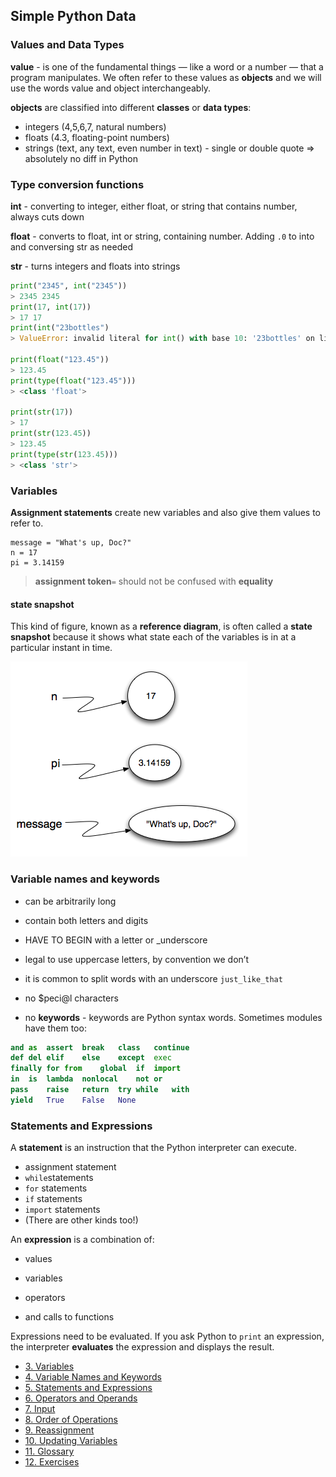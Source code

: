 ## Simple Python Data
### Values and Data Types

**value** - is one of the fundamental things — like a word or a number — that a program manipulates. We often refer to these values as **objects** and we will use the words value and object interchangeably.

**objects** are classified into different **classes** or **data types**:

* integers (4,5,6,7, natural numbers)
* floats (4.3, floating-point numbers)
* strings (text, any text, even number in text) - single or double quote => absolutely no diff in Python

### Type conversion functions

**int** - converting to integer, either float, or string that contains number, always cuts down

**float** - converts to float, int or string, containing number. Adding `.0`  to into and conversing str as needed

**str** - turns integers and floats into strings

```python
print("2345", int("2345"))
> 2345 2345
print(17, int(17))
> 17 17
print(int("23bottles")
> ValueError: invalid literal for int() with base 10: '23bottles' on line 5

print(float("123.45"))
> 123.45
print(type(float("123.45")))
> <class 'float'>

print(str(17))
> 17
print(str(123.45))
> 123.45
print(type(str(123.45)))
> <class 'str'>
```

### Variables

**Assignment statements** create new variables and also give them values to refer to.

```
message = "What's up, Doc?"
n = 17
pi = 3.14159
```

> **assignment token**`=`  should not be confused with **equality** 

#### state snapshot

This kind of figure, known as a **reference diagram**, is often called a **state snapshot** because it shows what state each of the variables is in at a particular instant in time. 

![state_snapshot](images/state_snapshot.png)

### Variable names and keywords

* can be arbitrarily long

* contain both letters and digits

* HAVE TO BEGIN with a letter or _underscore

* legal to use uppercase letters, by convention we don’t

* it is common to split words with an underscore `just_like_that`

* no $peci@l characters

* no **keywords** - keywords are Python syntax words. Sometimes modules have them too:

```python
and	as	assert	break	class	continue
def	del	elif	else	except	exec
finally	for	from	global	if	import
in	is	lambda	nonlocal	not	or
pass	raise	return	try	while	with
yield	True	False	None	 	 
```

### Statements and Expressions

A **statement** is an instruction that the Python interpreter can execute. 

* assignment statement
* `while`statements
* `for` statements
* `if` statements
* `import` statements
* (There are other kinds too!)

An **expression** is a combination of:
* values

* variables

* operators

* and calls to functions

Expressions need to be evaluated. If you ask Python to `print` an expression, the interpreter **evaluates** the expression and displays the result.





* [3. Variables](https://runestone.launchcode.org/runestone/static/thinkcspy/SimplePythonData/Variables.html)
* [4. Variable Names and Keywords](https://runestone.launchcode.org/runestone/static/thinkcspy/SimplePythonData/VariableNamesandKeywords.html)
* [5. Statements and Expressions](https://runestone.launchcode.org/runestone/static/thinkcspy/SimplePythonData/StatementsandExpressions.html)
* [6. Operators and Operands](https://runestone.launchcode.org/runestone/static/thinkcspy/SimplePythonData/OperatorsandOperands.html)
* [7. Input](https://runestone.launchcode.org/runestone/static/thinkcspy/SimplePythonData/Input.html)
* [8. Order of Operations](https://runestone.launchcode.org/runestone/static/thinkcspy/SimplePythonData/OrderofOperations.html)
* [9. Reassignment](https://runestone.launchcode.org/runestone/static/thinkcspy/SimplePythonData/Reassignment.html)
* [10. Updating Variables](https://runestone.launchcode.org/runestone/static/thinkcspy/SimplePythonData/UpdatingVariables.html)
* [11. Glossary](https://runestone.launchcode.org/runestone/static/thinkcspy/SimplePythonData/Glossary.html)
* [12. Exercises](https://runestone.launchcode.org/runestone/static/thinkcspy/SimplePythonData/Exercises.html)


